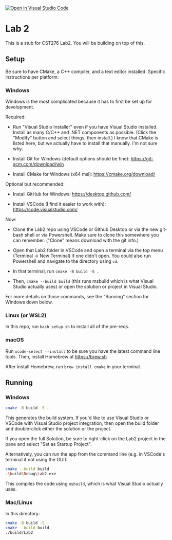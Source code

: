 [![Open in Visual Studio Code](https://classroom.github.com/assets/open-in-vscode-c66648af7eb3fe8bc4f294546bfd86ef473780cde1dea487d3c4ff354943c9ae.svg)](https://classroom.github.com/online_ide?assignment_repo_id=9908710&assignment_repo_type=AssignmentRepo)
# Lab 2

This is a stub for CST276 Lab2. You will be building on top of this.

## Setup

Be sure to have CMake, a C++ compiler, and a text editor installed. Specific instructions per platform:

### Windows

Windows is the most complicated because it has to first be set up for development.

Required:
- Run "Visual Studio Installer" even if you have Visual Studio installed. Install as many C/C++ and .NET components as possible. (Click the "Modify" button and select things, then install.) I know that CMake is listed here, but we actually have to install that manually. I'm not sure why.

- Install Git for Windows (default options should be fine): https://git-scm.com/download/win

- Install CMake for Windows (x64 msi): https://cmake.org/download/

Optional but recommended:
- Install GitHub for Windows: https://desktop.github.com/

- Install VSCode (I find it easier to work with): https://code.visualstudio.com/

Now:
- Clone the Lab2 repo using VSCode or Github Desktop or via the new git-bash shell or via Powershell. Make sure to clone this somewhere you can remember. ("Clone" means download with the git info.)

- Open that Lab2 folder in VSCode and open a terminal via the top menu (Terminal -> New Terminal) if one didn't open. You could also run Powershell and navigate to the directory using `cd`.

- In that terminal, run `cmake -B build -S .`

- Then, `cmake --build build` (this runs msbuild which is what Visual Studio actually uses) or open the solution or project in Visual Studio.

For more details on those commands, see the "Running" section for Windows down below.

### Linux (or WSL2)

In this repo, run `bash setup.sh` to install all of the pre-reqs.

### macOS

Run `xcode-select --install` to be sure you have the latest command line tools.
Then, install Homebrew at https://brew.sh

After install Homebrew, run `brew install cmake` in your terminal.

## Running

### Windows

```bash
cmake -B build -S .
```

This generates the build system. If you'd like to use Visual Studio or VSCode with Visual Studio project integration, then open the build folder and double-click either the solution or the project.

If you open the full Solution, be sure to right-click on the Lab2 project in the pane and select "Set as Startup Project".

Alternatively, you can run the app from the command line (e.g. in VSCode's terminal if not using the GUI):

```bash
cmake --build build
.\build\Debug\Lab2.exe
```

This compiles the code using `msbuild`, which is what Visual Studio actually uses.

### Mac/Linux

In this directory:

```bash
cmake -B build -S .
cmake --build build
./build/Lab2
```
